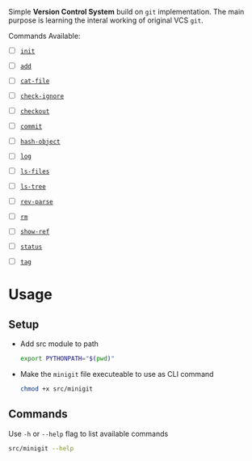 Simple <b>Version Control System</b> build on `git` implementation.
The main purpose is learning the interal working of original VCS `git`.

Commands Available:

- [ ] [`init`](https://git-scm.com/docs/git-init)
- [ ] [`add`](https://git-scm.com/docs/git-add)
- [ ] [`cat-file`](https://git-scm.com/docs/git-cat-file)
- [ ] [`check-ignore`](https://git-scm.com/docs/git-check-ignore)
- [ ] [`checkout`](https://git-scm.com/docs/git-checkout)
- [ ] [`commit`](https://git-scm.com/docs/git-commit)
- [ ] [`hash-object`](https://git-scm.com/docs/git-hash-object)
- [ ] [`log`](https://git-scm.com/docs/git-log)
- [ ] [`ls-files`](https://git-scm.com/docs/git-ls-files)
- [ ] [`ls-tree`](https://git-scm.com/docs/git-ls-tree)
- [ ] [`rev-parse`](https://git-scm.com/docs/git-rev-parse)
- [ ] [`rm`](https://git-scm.com/docs/git-rm)
- [ ] [`show-ref`](https://git-scm.com/docs/git-show-ref)
- [ ] [`status`](https://git-scm.com/docs/git-status)
- [ ] [`tag`](https://git-scm.com/docs/git-tag)


# Usage

## Setup
- Add src module to path
    ```bash
    export PYTHONPATH="$(pwd)"
    ```
- Make the `minigit` file executeable to use as CLI command
    ```bash
    chmod +x src/minigit
    ```
## Commands

Use `-h` or `--help` flag to list available commands
```bash
src/minigit --help
```
